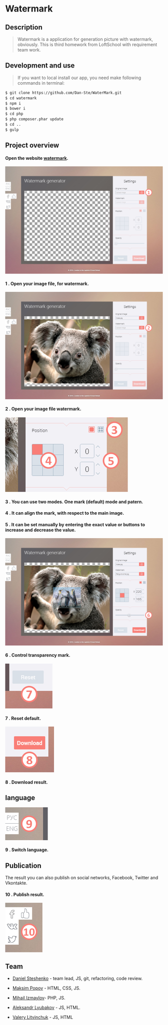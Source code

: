 Watermark
===================

Description
-------------

>Watermark is a application for generation picture with watermark, obviously. This is third homework from LoftSchool with requirement team work.

Development and use
-------------

>If you want to local install our app, you need make following commands in terminal:

```sh
$ git clone https://github.com/Dan-Ste/WaterMark.git
$ cd watermark
$ npm i
$ bower i
$ cd php
$ php composer.phar update
$ cd ..
$ gulp
```

Project overview
-------------

#### Open the website [watermark]. 

![start](https://raw.githubusercontent.com/Dan-Ste/WaterMark/readme/app/img/for-readme/01_settings.jpg)

#### 1 . <i class="icon-folder-open"></i> Open your image file, for watermark. 



![02](https://raw.githubusercontent.com/Dan-Ste/WaterMark/readme/app/img/for-readme/02_settings.jpg)


#### 2 . <i class="icon-folder-open"></i> Open your image file watermark.

![03-05](https://raw.githubusercontent.com/Dan-Ste/WaterMark/readme/app/img/for-readme/03_45_settings.jpg)

#### 3 . <i class="icon-cog"></i> You can use two modes. One mark (default) mode and patern.

#### 4 . <i class="icon-cog"></i> It can align the mark, with respect to the main image.

#### 5 . <i class="icon-cog"></i> It can be set manually by entering the exact value or buttons to increase and decrease the value.

![06](https://raw.githubusercontent.com/Dan-Ste/WaterMark/readme/app/img/for-readme/06_settings.jpg)

#### 6 . <i class="icon-cog"></i> Control transparency mark.

![07](https://raw.githubusercontent.com/Dan-Ste/WaterMark/readme/app/img/for-readme/07_settings.jpg)

#### 7 . <i class="icon-cog"></i> Reset default.

![08](https://raw.githubusercontent.com/Dan-Ste/WaterMark/readme/app/img/for-readme/08_settings.jpg)

#### 8 . <i class="icon-upload"></i> Download result.

language
-------------

![09](https://raw.githubusercontent.com/Dan-Ste/WaterMark/readme/app/img/for-readme/09_settings.jpg)

#### 9 . <i class="icon-upload"></i> Switch language.

Publication
-------------

The result you can also publish on social networks, Facebook, Twitter and Vkontakte.

#### 10 .  <i class="icon-upload"></i> Publish result.

![03](https://raw.githubusercontent.com/Dan-Ste/WaterMark/readme/app/img/for-readme/10_settings.jpg)

Team
-------------

* [Daniel Steshenko] - team lead, JS, git, refactoring, code review.
* [Maksim Popov] - HTML, CSS, JS.
* [Mihail Izmaylov]- PHP, JS.
* [Aleksandr Lyubakov] - JS, HTML.
* [Valery Litvinchuk] - JS, HTML


   [Valery Litvinchuk]: <https://github.com/valerylitvinchuk>
   [Aleksandr Lyubakov]: <https://github.com/lyubakov>
   [Mihail Izmaylov]: <https://github.com/Muxacuk>
   [Maksim Popov]: <https://github.com/pmaxp>
   [Daniel Steshenko]: <https://github.com/Dan-Ste>
   [MAMP]: <https://www.mamp.info/en/>
   [XAMPP]: <https://www.apachefriends.org/ru/index.html>  
   [Watermark]: <http://watermark.p-max-p.ru>
  
